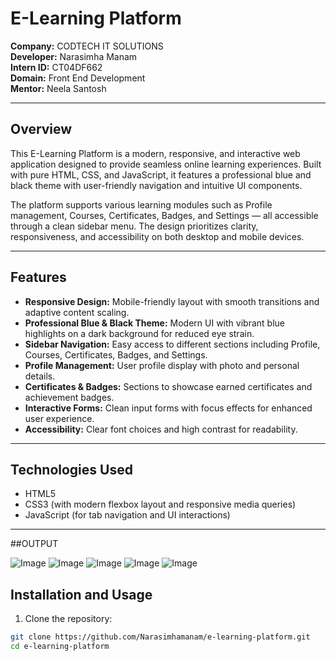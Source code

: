 # E-Learning Platform

**Company:** CODTECH IT SOLUTIONS  
**Developer:** Narasimha Manam  
**Intern ID:** CT04DF662  
**Domain:** Front End Development  
**Mentor:** Neela Santosh  

---

## Overview

This E-Learning Platform is a modern, responsive, and interactive web application designed to provide seamless online learning experiences. Built with pure HTML, CSS, and JavaScript, it features a professional blue and black theme with user-friendly navigation and intuitive UI components.

The platform supports various learning modules such as Profile management, Courses, Certificates, Badges, and Settings — all accessible through a clean sidebar menu. The design prioritizes clarity, responsiveness, and accessibility on both desktop and mobile devices.

---

## Features

- **Responsive Design:** Mobile-friendly layout with smooth transitions and adaptive content scaling.
- **Professional Blue & Black Theme:** Modern UI with vibrant blue highlights on a dark background for reduced eye strain.
- **Sidebar Navigation:** Easy access to different sections including Profile, Courses, Certificates, Badges, and Settings.
- **Profile Management:** User profile display with photo and personal details.
- **Certificates & Badges:** Sections to showcase earned certificates and achievement badges.
- **Interactive Forms:** Clean input forms with focus effects for enhanced user experience.
- **Accessibility:** Clear font choices and high contrast for readability.

---

## Technologies Used

- HTML5
- CSS3 (with modern flexbox layout and responsive media queries)
- JavaScript (for tab navigation and UI interactions)

---

##OUTPUT

![Image](https://github.com/user-attachments/assets/209b0760-72e0-49e7-b6ba-abafafdc7245)
![Image](https://github.com/user-attachments/assets/d146100b-b58d-4140-ae07-3262c3996487)
![Image](https://github.com/user-attachments/assets/d5936afa-e175-4d90-ae9b-91f0c31eb029)
![Image](https://github.com/user-attachments/assets/53e84af4-dd0a-46e1-81ad-840b8436a1df)
![Image](https://github.com/user-attachments/assets/d8e8f4da-55e9-4ca5-bc06-517f7e9ec770)



## Installation and Usage

1. Clone the repository:

```bash
git clone https://github.com/Narasimhamanam/e-learning-platform.git
cd e-learning-platform
